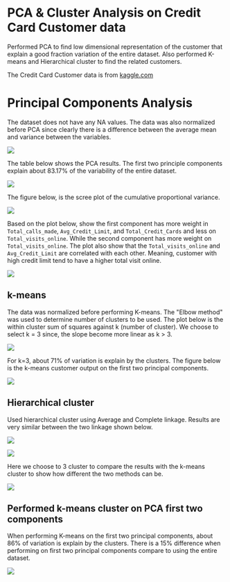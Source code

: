 # PCA & Cluster Analysis on Credit Card Customer data

Performed PCA to find low dimensional representation of the customer that explain a good fraction variation of the entire dataset. Also performed K-means and Hierarchical cluster to find the related customers.

The Credit Card Customer data is from [kaggle.com](https://www.kaggle.com/datasets/aryashah2k/credit-card-customer-data)

# Principal Components Analysis

The dataset does not have any NA values. The data was also normalized before PCA since clearly there is a difference between the average mean and variance between the variables.

![](./images/summary_stat.png)

The table below shows the PCA results. The first two principle components explain about 83.17% of the variability of the entire dataset.

![](./images/pca.png)


The figure below, is the scree plot of the cumulative proportional variance.

![](./images/scree_plot.png)

Based on the plot below, show the first component has more weight in `Total_calls_made`, `Avg_Credit_Limit`, and `Total_Credit_Cards` and less on `Total_visits_online`. While the second component has more weight on `Total_visits_online`. The plot also show that the `Total_visits_online` and `Avg_Credit_Limit` are correlated with each other. Meaning, customer with high credit limit tend to have a higher total visit online. 

![](./images/pca_plot.png)


## k-means

The data was normalized before performing K-means. The "Elbow method" was used to determine number of clusters to be used. The plot below is the within cluster sum of squares against k (number of cluster). We choose to select k = 3 since, the slope become more linear as k > 3.

![](./images/elbow.png)


For k=3, about 71% of variation is explain by the clusters. The figure below is the k-means customer output on the first two principal components.

![](./images/kmeans_pca.png)

## Hierarchical cluster

Used hierarchical cluster using Average and Complete linkage. Results are very similar between the two linkage shown below.

![](./images/complete_link.png)

![](./images/avg_link.png)

Here we choose to 3 cluster to compare the results with the k-means cluster to show how different the two methods can be.

![](./images/table_cluster.png)


## Performed k-means cluster on PCA first two components

When performing K-means on the first two principal components, about 86% of variation is explain by the clusters. There is a 15% difference when performing on first two principal components compare to using the entire dataset.

![](./images/pca_kmeans.png)

